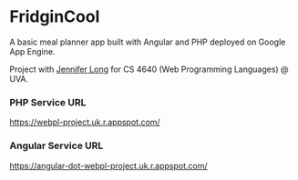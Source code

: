 # FridginCool
A basic meal planner app built with Angular and PHP deployed on Google App Engine.

Project with [Jennifer Long](https://github.com/j-alicia-long) for CS 4640 (Web Programming Languages) @ UVA. 
### PHP Service URL
https://webpl-project.uk.r.appspot.com/

### Angular Service URL
https://angular-dot-webpl-project.uk.r.appspot.com/
